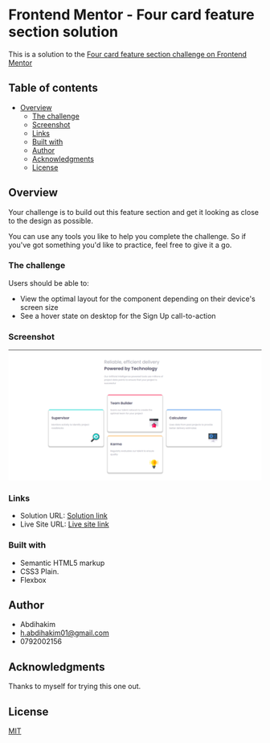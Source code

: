 # Frontend Mentor - Four card feature section solution

This is a solution to the [Four card feature section challenge on Frontend Mentor](https://www.frontendmentor.io/challenges/four-card-feature-section-weK1eFYK)

## Table of contents

- [Overview](#overview)
  - [The challenge](#the-challenge)
  - [Screenshot](#screenshot)
  - [Links](#links)
  - [Built with](#built-with)
  - [Author](#author)
  - [Acknowledgments](#acknowledgments)
  -  [License](#license)

## Overview
Your challenge is to build out this feature section and get it looking as close to the design as possible.

You can use any tools you like to help you complete the challenge. So if you've got something you'd like to practice, feel free to give it a go.

### The challenge

Users should be able to:

- View the optimal layout for the component depending on their device's screen size
- See a hover state on desktop for the Sign Up call-to-action

### Screenshot

![Desktop View](./screenshot.png)

### Links

- Solution URL: [Solution link](https://github.com/Abdihakim20/order-summery-card)
- Live Site URL: [Live site link](https://abdihakim20.github.io/order-summery-card/)

### Built with

- Semantic HTML5 markup
- CSS3 Plain.
- Flexbox

## Author

- Abdihakim
- h.abdihakim01@gmail.com
- 0792002156

## Acknowledgments

Thanks to myself for trying this one out.

## License

[MIT](https://choosealicense.com/licenses/mit/)